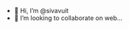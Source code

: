 - 👋 Hi, I’m @sivavuit
- 💞️ I’m looking to collaborate on web...


<!---
sivavuit/sivavuit is a ✨ special ✨ repository because its `README.md` (this file) appears on your GitHub profile.
You can click the Preview link to take a look at your changes.
--->
